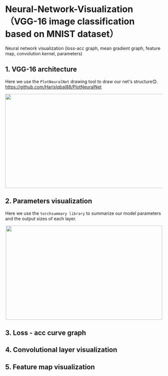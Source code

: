 # Neural-Network-Visualization（VGG-16 image classification based on MNIST dataset）
Neural network visualization (loss-acc graph, mean gradient graph, feature map, convolution kernel, parameters)
## 1. VGG-16 architecture
Here we use the `PlotNeuralNet` drawing tool to draw our net's structure:blush:.
https://github.com/HarisIqbal88/PlotNeuralNet
<div align=center>
<img src="https://github.com/haohaohao0/Neural-network-visualization/assets/152512651/ceaabd86-cb13-4ff8-9cdf-d97435c66062" width="600" height="300">
</div>

## 2. Parameters visualization
Here we use the `torchsummary library` to summarize our model parameters and the output sizes of each layer.  
<div align=center>
<img src="https://github.com/haohaohao0/Neural-network-visualization/assets/152512651/bb3cdc4c-608d-43d3-97dd-857d9a26a3a9" width="500" height="300">
</div>


## 3. Loss - acc curve graph
## 4. Convolutional layer visualization 
## 5. Feature map visualization
